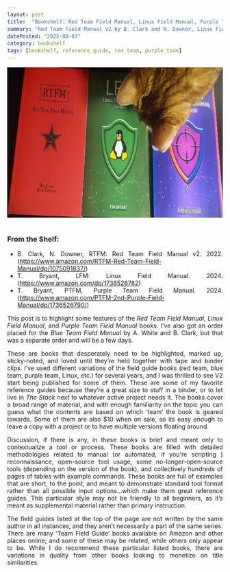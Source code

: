 ```yaml
---
layout: post
title:  "Bookshelf: Red Team Field Manual, Linux Field Manual, Purple Team Manual"
summary: "Red Team Field Manual V2 by B. Clark and N. Downer, Linux Field Manual by T. Bryant, and Purple Team Manual by T. Bryant"
datePosted: "2025-08-07"
category: bookshelf
tags: [bookshelf, reference_guide, red_team, purple_team]
---
```

<style>
.justified-content {
    text-align: justify;
    text-justify: inter-word;
}
</style>

<div class="justified-content">

<img src="/media/imgs/bookshelf/bookshelf_field_guides.JPG" alt="Red Team Field Manual V2 by B. Clark and N. Downer, Linux Field Manual by T. Bryant, and Purple Team Manual by T. Bryant" style="height: 350px; width: auto; max-width: 100%; display: block; margin: 0 auto;">

<br>
<h3> From the Shelf: </h3>
<ul>
    <li>B. Clark, N. Downer, RTFM: Red Team Field Manual v2. 2022. (<a href="https://www.amazon.com/RTFM-Red-Team-Field-Manual/dp/1075091837/" target="_blank">https://www.amazon.com/RTFM-Red-Team-Field-Manual/dp/1075091837/</a>)</li>
    <li>T. Bryant, LFM: Linux Field Manual. 2024. (<a href="https://www.amazon.com/dp/1736526782" target="_blank">https://www.amazon.com/dp/1736526782</a>)</li>
    <li>T. Bryant, PTFM, Purple Team Field Manual. 2024. (<a href="https://www.amazon.com/PTFM-2nd-Purple-Field-Manual/dp/1736526790/" target="_blank">https://www.amazon.com/PTFM-2nd-Purple-Field-Manual/dp/1736526790/</a>)</li>
              
</ul>

<p>
This post is to highlight some features of the <i>Red Team Field Manual</i>, <i>Linux Field Manual</i>, and <i>Purple Team Field Manual</i> books. I’ve also got an order placed for the <i>Blue Team Field Manual</i> by A. White and B. Clark, but that was a separate order and will be a few days. 
</p>
<p>
These are books that desperately need to be highlighted, marked up, sticky-noted, and loved until they’re held together with tape and binder clips. I’ve used different variations of the field guide books (red team, blue team, purple team, Linux, etc.) for several years, and I was thrilled to see V2 start being published for some of them. These are some of my favorite reference guides because they’re a great size to stuff in a binder, or to let live in <em>The Stack</em> next to whatever active project needs it. The books cover a broad range of material, and with enough familiarity on the topic you can guess what the contents are based on which ‘team’ the book is geared towards. Some of them are also $10 when on sale, so its easy enough to leave a copy with a project or to have multiple versions floating around.

</p>
<p>
Discussion, if there is any, in these books is brief and meant only to contextualize a tool or process. These books are filled with detailed methodologies related to manual (or automated, if you're scripting ) reconnaissance, open-source tool usage, some no-longer-open-source tools (depending on the version of the book), and collectively hundreds of pages of tables with example commands. These books are full of examples that are short, to the point, and meant to demonstrate standard tool format rather than all possible input options…which make them great reference guides. This particular style may not be friendly to all beginners, as it’s meant as supplemental material rather than primary instruction. 
</p>
<p>
The field guides listed at the top of the page are not written by the same author in all instances, and they aren’t necessarily a part of the same series. There are many ‘Team Field Guide’ books available on Amazon and other places online; and some of these may be related, while others only appear to be. While I do recommend these particular listed books, there are variations in quality from other books looking to monetize on title similarities. 
</p>

